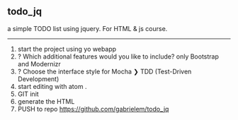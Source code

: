 todo_jq
---

a simple TODO list using jquery. For HTML & js course.

---


1. start the project using yo webapp
2. ? Which additional features would you like to include? only Bootstrap and Modernizr
3. ? Choose the interface style for Mocha ❯ TDD (Test-Driven Development)
4. start editing with atom .
5. GIT init
6. generate the HTML
7. PUSH to repo https://github.com/gabrielem/todo_jq
